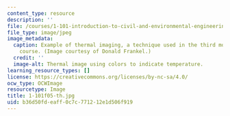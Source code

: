 ```yaml
---
content_type: resource
description: ''
file: /courses/1-101-introduction-to-civil-and-environmental-engineering-design-i-fall-2005/b36d50fdeaff0c7c771212e1d506f919_1-101f05-th.jpg
file_type: image/jpeg
image_metadata:
  caption: Example of thermal imaging, a technique used in the third module of this
    course. (Image courtesy of Donald Frankel.)
  credit: ''
  image-alt: Thermal image using colors to indicate temperature.
learning_resource_types: []
license: https://creativecommons.org/licenses/by-nc-sa/4.0/
ocw_type: OCWImage
resourcetype: Image
title: 1-101f05-th.jpg
uid: b36d50fd-eaff-0c7c-7712-12e1d506f919
---
```

